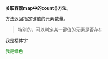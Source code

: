  **关联容器map中的count()方法**。

方法返回指定键值的元素数量。
>特别的，可以判定某一键值的元素是否存在

<font face="楷体">我是楷体字</font>

<font color="green">我是绿色</font>